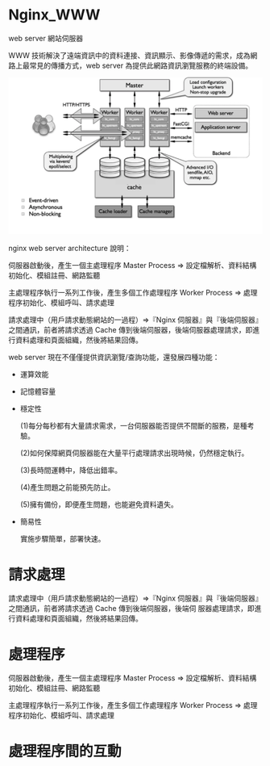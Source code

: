 # Nginx_WWW
web server 網站伺服器

WWW 技術解決了遠端資訊中的資料連接、資訊顯示、影像傳遞的需求，成為網路上最常見的傳播方式，web server 為提供此網路資訊瀏覽服務的終端設備。


![nginx architecture](https://raw.githubusercontent.com/QueenieCplusplus/Nginx_WWW/master/nginx_architecture.png)

nginx web server architecture 說明：

伺服器啟動後，產生一個主處理程序 Master Process => 設定檔解析、資料結構初始化、模組註冊、網路監聽

主處理程序執行一系列工作後，產生多個工作處理程序 Worker Process => 處理程序初始化、模組呼叫、請求處理

請求處理中（用戶請求動態網站的一過程）=>『Nginx 伺服器』與『後端伺服器』之間通訊，前者將請求透過 Cache 傳到後端伺服器，後端伺服器處理請求，即進行資料處理和頁面組織，然後將結果回傳。


web server 現在不僅僅提供資訊瀏覽/查詢功能，還發展四種功能：

* 運算效能

* 記憶體容量

* 穩定性

  (1)每分每秒都有大量請求需求，一台伺服器能否提供不間斷的服務，是種考驗。
  
  (2)如何保障網頁伺服器能在大量平行處理請求出現時候，仍然穩定執行。
  
  (3)長時間運轉中，降低出錯率。
  
  (4)產生問題之前能預先防止。
  
  (5)擁有備份，即便產生問題，也能避免資料遺失。

* 簡易性

  實施步驟簡單，部署快速。

# 請求處理

  請求處理中（用戶請求動態網站的一過程）=>『Nginx 伺服器』與『後端伺服器』之間通訊，前者將請求透過 Cache 傳到後端伺服器，後端伺  服器處理請求，即進行資料處理和頁面組織，然後將結果回傳。


# 處理程序

  伺服器啟動後，產生一個主處理程序 Master Process => 設定檔解析、資料結構初始化、模組註冊、網路監聽

  主處理程序執行一系列工作後，產生多個工作處理程序 Worker Process => 處理程序初始化、模組呼叫、請求處理


# 處理程序間的互動
